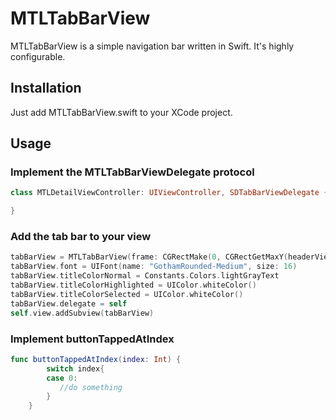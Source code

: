 # MTLTabBarView

MTLTabBarView is a simple navigation bar written in Swift. It's highly configurable.

## Installation

Just add MTLTabBarView.swift to your XCode project.

## Usage

### Implement the MTLTabBarViewDelegate protocol

```swift
class MTLDetailViewController: UIViewController, SDTabBarViewDelegate {

}
```

### Add the tab bar to your view
```swift
tabBarView = MTLTabBarView(frame: CGRectMake(0, CGRectGetMaxY(headerView.frame), self.view.frame.size.width, 60), titles: ["ABOUT", "DETAILS", "LOCATION"])
tabBarView.font = UIFont(name: "GothamRounded-Medium", size: 16)
tabBarView.titleColorNormal = Constants.Colors.lightGrayText
tabBarView.titleColorHighlighted = UIColor.whiteColor()
tabBarView.titleColorSelected = UIColor.whiteColor()
tabBarView.delegate = self
self.view.addSubview(tabBarView)
```
### Implement buttonTappedAtIndex
```swift
func buttonTappedAtIndex(index: Int) {
        switch index{
        case 0:
           //do something
        }
    }
 ```